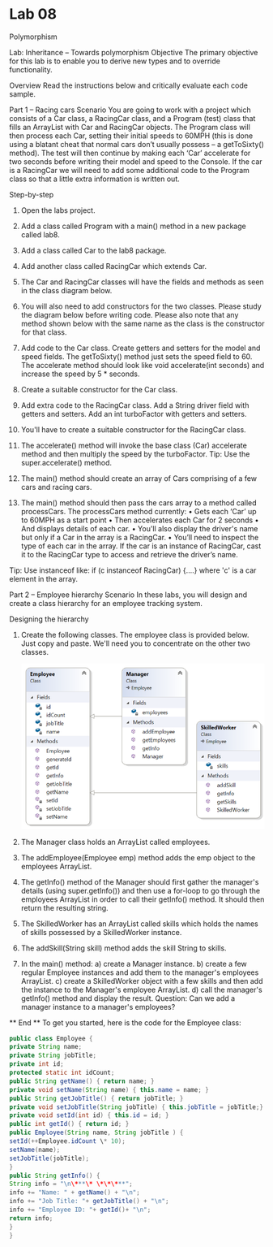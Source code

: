 <h1>Lab 08</h1>

Polymorphism

Lab: Inheritance – Towards polymorphism
Objective
The primary objective for this lab is to enable you to derive new types and to override functionality.

Overview
Read the instructions below and critically evaluate each code sample.

Part 1 – Racing cars
Scenario
You are going to work with a project which consists of a Car class, a RacingCar class, and a Program (test) class that fills an ArrayList<Car> with Car and RacingCar objects.
The Program class will then process each Car, setting their initial speeds to 60MPH (this is done using a blatant cheat that normal cars don’t usually possess – a getToSixty() method). The test will then continue by making each ‘Car’ accelerate for two seconds before writing their model and speed to the Console.
If the car is a RacingCar we will need to add some additional code to the Program class so that a little extra information is written out.

Step-by-step

1. Open the labs project.
2. Add a class called Program with a main() method in a new package called lab8.
3. Add a class called Car to the lab8 package.
4. Add another class called RacingCar which extends Car.
5. The Car and RacingCar classes will have the fields and methods as seen in the class diagram below.
6. You will also need to add constructors for the two classes.
   Please study the diagram below before writing code.
   Please also note that any method shown below with the same name as the class is the constructor for that class.

7. Add code to the Car class.
   Create getters and setters for the model and speed fields.
   The getToSixty() method just sets the speed field to 60.
   The accelerate method should look like void accelerate(int seconds)
   and increase the speed by 5 \* seconds.
8. Create a suitable constructor for the Car class.
9. Add extra code to the RacingCar class.
   Add a String driver field with getters and setters.
   Add an int turboFactor with getters and setters.
10. You'll have to create a suitable constructor for the RacingCar class.
11. The accelerate() method will invoke the base class (Car) accelerate method and then multiply the speed by the turboFactor.
    Tip: Use the super.accelerate() method.
12. The main() method should create an array of Cars comprising of a few cars and racing cars.
13. The main() method should then pass the cars array to a method called processCars.
    The processCars method currently:
    • Gets each ‘Car’ up to 60MPH as a start point
    • Then accelerates each Car for 2 seconds
    • And displays details of each car.
    • You'll also display the driver's name but only if a Car in the array is a RacingCar.
    • You’ll need to inspect the type of each car in the array. If the car is an instance of RacingCar, cast it to the RacingCar type to access and retrieve the driver’s name.

Tip: Use instanceof like: if (c instanceof RacingCar) {….}
where 'c' is a car element in the array.

Part 2 – Employee hierarchy
Scenario
In these labs, you will design and create a class hierarchy for an employee tracking system.

Designing the hierarchy

1. Create the following classes. The employee class is provided below. Just copy and paste. We'll need you to concentrate on the other two classes.

   ![alt text](image.png)

2. The Manager class holds an ArrayList<Employee> called employees.
3. The addEmployee(Employee emp) method adds the emp object to the employees ArrayList.
4. The getInfo() method of the Manager should first gather the manager's details (using super.getInfo()) and then use a for-loop to go through the employees ArrayList in order to call their getInfo() method.
   It should then return the resulting string.
5. The SkilledWorker has an ArrayList <String> called skills which holds the names of skills possessed by a SkilledWorker instance.
6. The addSkill(String skill) method adds the skill String to skills.
7. In the main() method:
   a) create a Manager instance.
   b) create a few regular Employee instances and add them to the manager's employees ArrayList.
   c) create a SkilledWorker object with a few skills and then add the instance to the Manager's employee ArrayList.
   d) call the manager's getInfo() method and display the result.
   Question: Can we add a manager instance to a manager's employees?

** End **
To get you started, here is the code for the Employee class:

```java
public class Employee {
private String name;
private String jobTitle;
private int id;
protected static int idCount;
public String getName() { return name; }
private void setName(String name) { this.name = name; }
public String getJobTitle() { return jobTitle; }
private void setJobTitle(String jobTitle) { this.jobTitle = jobTitle;}
private void setId(int id) { this.id = id; }
public int getId() { return id; }
public Employee(String name, String jobTitle ) {
setId(++Employee.idCount \* 10);
setName(name);
setJobTitle(jobTitle);
}
public String getInfo() {
String info = "\n\***\* \*\*\***";
info += "Name: " + getName() + "\n";
info += "Job Title: "+ getJobTitle() + "\n";
info += "Employee ID: "+ getId()+ "\n";
return info;
}
}
```
